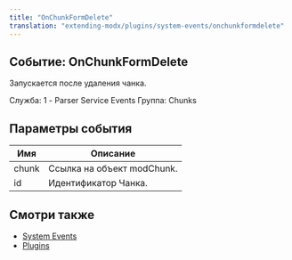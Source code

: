 ```yaml
---
title: "OnChunkFormDelete"
translation: "extending-modx/plugins/system-events/onchunkformdelete"
---
```


## Событие: OnChunkFormDelete

Запускается после удаления чанка.

Служба: 1 - Parser Service Events
Группа: Chunks

## Параметры события

| Имя   | Описание                   |
| ----- | -------------------------- |
| chunk | Ссылка на объект modChunk. |
| id    | Идентификатор Чанка.       |

## Смотри также

- [System Events](extending-modx/plugins/system-events "System Events")
- [Plugins](extending-modx/plugins "Plugins")
